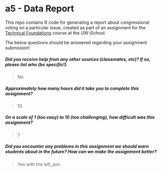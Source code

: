# a5 - Data Report

This repo contains R code for generating a report about congressional voting on a particular issue, created as part of an assignment for the [Technical Foundations](https://canvas.uw.edu/courses/1100121) course at the UW iSchool.

The below questions should be answered regarding your assignment submission!

##### Did you receive help from any other sources (classmates, etc)? If so, please list who (be specific!). #####
> No


##### Approximately how many hours did it take you to complete this assignment? #####
> 10


##### On a scale of 1 (too easy) to 10 (too challenging), how difficult was this assignment? #####
> 7


##### Did you encounter any problems in this assignment we should warn students about in the future? How can we make the assignment better? #####
> Yes with the left_join

